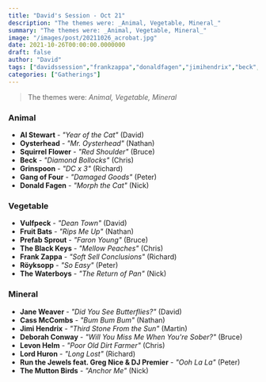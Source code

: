 ```yaml
---
title: "David's Session - Oct 21"
description: "The themes were: _Animal, Vegetable, Mineral_"
summary: "The themes were: _Animal, Vegetable, Mineral_"
image: "/images/post/20211026_acrobat.jpg"
date: 2021-10-26T00:00:00.0000000
draft: false
author: "David"
tags: ["davidssession","frankzappa","donaldfagen","jimihendrix","beck","janeweaver","lordhuron","prefabsprout","runthejewels","gangoffour","theblackkeys","themuttonbirds","alstewart","grinspoon","thewaterboys","squirrelflower","vulfpeck","röyksopp","gregnice","fruitbats","levonhelm","djpremier","oysterhead","cassmccombs","deborahconway"]
categories: ["Gatherings"]
---
```

> The themes were: _Animal, Vegetable, Mineral_
### Animal
- **Al Stewart** - _"Year of the Cat"_ (David)
- **Oysterhead** - _"Mr. Oysterhead"_ (Nathan)
- **Squirrel Flower** - _"Red Shoulder"_ (Bruce)
- **Beck** - _"Diamond Bollocks"_ (Chris)
- **Grinspoon** - _"DC x 3"_ (Richard)
- **Gang of Four** - _"Damaged Goods"_ (Peter)
- **Donald Fagen** - _"Morph the Cat"_ (Nick)
### Vegetable
- **Vulfpeck** - _"Dean Town"_ (David)
- **Fruit Bats** - _"Rips Me Up"_ (Nathan)
- **Prefab Sprout** - _"Faron Young"_ (Bruce)
- **The Black Keys** - _"Mellow Peaches"_ (Chris)
- **Frank Zappa** - _"Soft Sell Conclusions"_ (Richard)
- **Röyksopp** - _"So Easy"_ (Peter)
- **The Waterboys** - _"The Return of Pan"_ (Nick)
### Mineral
- **Jane Weaver** - _"Did You See Butterflies?"_ (David)
- **Cass McCombs** - _"Bum Bum Bum"_ (Nathan)
- **Jimi Hendrix** - _"Third Stone From the Sun"_ (Martin)
- **Deborah Conway** - _"Will You Miss Me When You're Sober?"_ (Bruce)
- **Levon Helm** - _"Poor Old Dirt Farmer"_ (Chris)
- **Lord Huron** - _"Long Lost"_ (Richard)
- **Run the Jewels feat. Greg Nice & DJ Premier** - _"Ooh La La"_ (Peter)
- **The Mutton Birds** - _"Anchor Me"_ (Nick)
